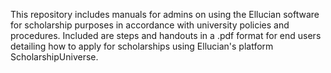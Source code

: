 This repository includes manuals for admins on using the Ellucian software for scholarship purposes in accordance with university policies and procedures.
Included are steps and handouts in a .pdf format for end users detailing how to apply for scholarships using Ellucian's platform ScholarshipUniverse. 
